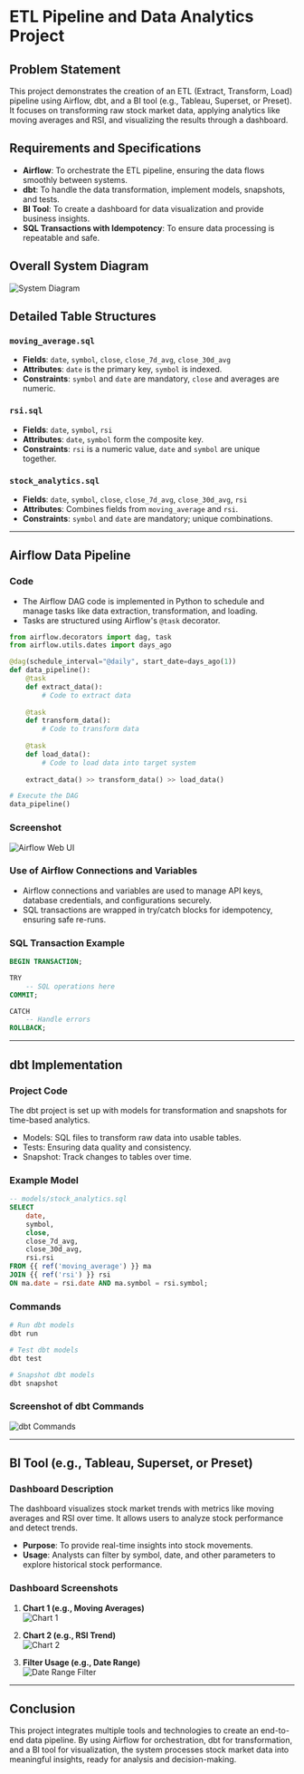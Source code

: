 
# ETL Pipeline and Data Analytics Project

## Problem Statement
This project demonstrates the creation of an ETL (Extract, Transform, Load) pipeline using Airflow, dbt, and a BI tool (e.g., Tableau, Superset, or Preset). It focuses on transforming raw stock market data, applying analytics like moving averages and RSI, and visualizing the results through a dashboard.

## Requirements and Specifications
- **Airflow**: To orchestrate the ETL pipeline, ensuring the data flows smoothly between systems.
- **dbt**: To handle the data transformation, implement models, snapshots, and tests.
- **BI Tool**: To create a dashboard for data visualization and provide business insights.
- **SQL Transactions with Idempotency**: To ensure data processing is repeatable and safe.

## Overall System Diagram
![System Diagram](path_to_image)

## Detailed Table Structures

### `moving_average.sql`
- **Fields**: `date`, `symbol`, `close`, `close_7d_avg`, `close_30d_avg`
- **Attributes**: `date` is the primary key, `symbol` is indexed.
- **Constraints**: `symbol` and `date` are mandatory, `close` and averages are numeric.

### `rsi.sql`
- **Fields**: `date`, `symbol`, `rsi`
- **Attributes**: `date`, `symbol` form the composite key.
- **Constraints**: `rsi` is a numeric value, `date` and `symbol` are unique together.

### `stock_analytics.sql`
- **Fields**: `date`, `symbol`, `close`, `close_7d_avg`, `close_30d_avg`, `rsi`
- **Attributes**: Combines fields from `moving_average` and `rsi`.
- **Constraints**: `symbol` and `date` are mandatory; unique combinations.

---

## Airflow Data Pipeline

### Code
- The Airflow DAG code is implemented in Python to schedule and manage tasks like data extraction, transformation, and loading.
- Tasks are structured using Airflow's `@task` decorator.

```python
from airflow.decorators import dag, task
from airflow.utils.dates import days_ago

@dag(schedule_interval="@daily", start_date=days_ago(1))
def data_pipeline():
    @task
    def extract_data():
        # Code to extract data
    
    @task
    def transform_data():
        # Code to transform data
    
    @task
    def load_data():
        # Code to load data into target system
    
    extract_data() >> transform_data() >> load_data()

# Execute the DAG
data_pipeline()
```

### Screenshot
![Airflow Web UI](path_to_airflow_ui_screenshot)

### Use of Airflow Connections and Variables
- Airflow connections and variables are used to manage API keys, database credentials, and configurations securely.
- SQL transactions are wrapped in try/catch blocks for idempotency, ensuring safe re-runs.

### SQL Transaction Example
```sql
BEGIN TRANSACTION;

TRY
    -- SQL operations here
COMMIT;

CATCH
    -- Handle errors
ROLLBACK;
```

---

## dbt Implementation

### Project Code
The dbt project is set up with models for transformation and snapshots for time-based analytics.
- Models: SQL files to transform raw data into usable tables.
- Tests: Ensuring data quality and consistency.
- Snapshot: Track changes to tables over time.

### Example Model
```sql
-- models/stock_analytics.sql
SELECT
    date,
    symbol,
    close,
    close_7d_avg,
    close_30d_avg,
    rsi.rsi
FROM {{ ref('moving_average') }} ma
JOIN {{ ref('rsi') }} rsi
ON ma.date = rsi.date AND ma.symbol = rsi.symbol;
```

### Commands
```bash
# Run dbt models
dbt run

# Test dbt models
dbt test

# Snapshot dbt models
dbt snapshot
```

### Screenshot of dbt Commands
![dbt Commands](path_to_dbt_command_screenshot)

---

## BI Tool (e.g., Tableau, Superset, or Preset)

### Dashboard Description
The dashboard visualizes stock market trends with metrics like moving averages and RSI over time. It allows users to analyze stock performance and detect trends.

- **Purpose**: To provide real-time insights into stock movements.
- **Usage**: Analysts can filter by symbol, date, and other parameters to explore historical stock performance.

### Dashboard Screenshots
1. **Chart 1 (e.g., Moving Averages)**  
   ![Chart 1](path_to_chart_1_screenshot)

2. **Chart 2 (e.g., RSI Trend)**  
   ![Chart 2](path_to_chart_2_screenshot)

3. **Filter Usage (e.g., Date Range)**  
   ![Date Range Filter](path_to_filter_screenshot)

---

## Conclusion
This project integrates multiple tools and technologies to create an end-to-end data pipeline. By using Airflow for orchestration, dbt for transformation, and a BI tool for visualization, the system processes stock market data into meaningful insights, ready for analysis and decision-making.
